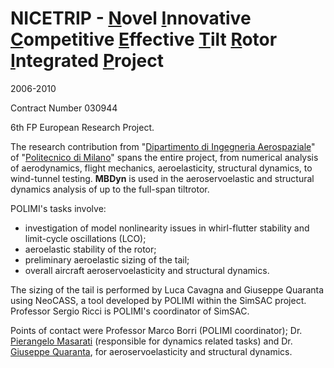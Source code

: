 ---
---

# NICETRIP - <u>N</u>ovel <u>I</u>nnovative <u>C</u>ompetitive <u>E</u>ffective <u>T</u>ilt <u>R</u>otor <u>I</u>ntegrated <u>P</u>roject 

2006-2010

Contract Number 030944


6th FP European Research Project. 

The research contribution from 
"[Dipartimento di Ingegneria Aerospaziale](http://www.aero.polimi.it/en/)" of 
"[Politecnico di Milano](https://www.polimi.it)" spans the entire project, 
from numerical analysis of aerodynamics, flight mechanics, 
aeroelasticity, structural dynamics, to wind-tunnel testing. 
**MBDyn** is used in the aeroservoelastic and structural dynamics analysis of up to the full-span tiltrotor. 

POLIMI's tasks involve: 

* investigation of model nonlinearity issues in whirl-flutter stability and limit-cycle oscillations (LCO); 
* aeroelastic stability of the rotor; 
* preliminary aeroelastic sizing of the tail; 
* overall aircraft aeroservoelasticity and structural dynamics. 


The sizing of the tail is performed by Luca Cavagna and Giuseppe Quaranta using NeoCASS, a tool developed by POLIMI within the SimSAC project. Professor Sergio Ricci is POLIMI's coordinator of SimSAC. 

Points of contact were Professor Marco Borri (POLIMI coordinator); 
Dr. [Pierangelo Masarati](https://home.aero.polimi.it/morandini) 
(responsible for dynamics related tasks) and 
Dr. [Giuseppe Quaranta](https://home.aero.polimi.it/quaranta), for aeroservoelasticity and structural dynamics. 
